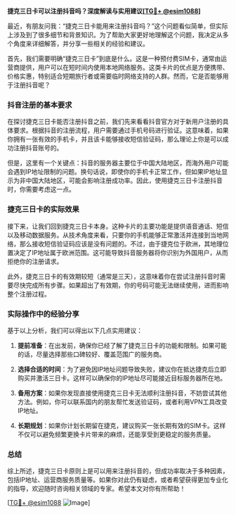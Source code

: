 **捷克三日卡可以注册抖音吗？深度解读与实用建议[[TG💪+ @esim1088](https://t.me/s/esim1088)]**

最近，有朋友问我：“捷克三日卡能用来注册抖音吗？”这个问题看似简单，但实际上涉及到了很多细节和背景知识。为了帮助大家更好地理解这个问题，我决定从多个角度来详细解答，并分享一些相关的经验和建议。

首先，我们需要明确“捷克三日卡”到底是什么。这是一种预付费SIM卡，通常由运营商提供，用户可以在短时间内使用本地网络服务。这类卡片的优点是方便携带、价格实惠，特别适合短期旅行者或需要临时网络支持的人群。然而，它是否能够用于注册抖音呢？

### 抖音注册的基本要求

在探讨捷克三日卡能否注册抖音之前，我们先来看看抖音官方对于新用户注册的具体要求。根据抖音的注册流程，用户需要通过手机号码进行验证。这意味着，如果你拥有一张有效的手机卡，并且该卡能够接收短信验证码，那么理论上你是可以成功注册抖音账号的。

但是，这里有一个关键点：抖音的服务器主要位于中国大陆地区，而海外用户可能会遇到IP地址限制的问题。换句话说，即使你的手机卡正常工作，但如果IP地址显示为非中国大陆地区，可能会影响注册成功率。因此，使用捷克三日卡注册抖音时，你需要考虑这一点。

### 捷克三日卡的实际效果

接下来，让我们回到捷克三日卡本身。这种卡片的主要功能是提供语音通话、短信以及移动数据服务。从技术角度来看，只要你的手机能够正常激活并连接到当地网络，那么接收短信验证码应该是没有问题的。不过，由于捷克位于欧洲，其地理位置决定了IP地址属于欧洲范围。这可能导致抖音服务器将你识别为外国用户，从而拒绝你的注册请求。

此外，捷克三日卡的有效期较短（通常是三天），这意味着你在尝试注册抖音时需要尽快完成所有步骤。如果超出了有效期，你的号码可能无法继续使用，进而影响整个注册过程。

### 实际操作中的经验分享

基于以上分析，我们可以得出以下几点实用建议：

1. **提前准备**：在出发前，确保你已经了解了捷克三日卡的功能和限制。如果可能的话，尽量选择那些口碑较好、覆盖范围广的服务商。
   
2. **选择合适的时间**：为了避免因IP地址问题导致失败，建议你在抵达捷克后立即购买并激活三日卡。这样可以确保你的IP地址尽可能接近目标服务器所在地。

3. **备用方案**：如果你发现直接使用捷克三日卡无法顺利注册抖音，不妨尝试其他方法。例如，你可以联系国内的朋友帮忙发送验证码，或者利用VPN工具改变IP地址。

4. **长期规划**：如果你计划长期留在捷克，建议购买一张长期有效的SIM卡。这样不仅可以避免频繁更换卡片带来的麻烦，还能享受到更稳定的服务质量。

### 总结

综上所述，捷克三日卡原则上是可以用来注册抖音的，但成功率取决于多种因素，包括IP地址、运营商服务质量等。如果你对此仍有疑虑，或者希望获得更加专业化的指导，欢迎随时咨询相关领域的专家。希望本文对你有所帮助！

[[TG💪+ @esim1088](https://t.me/s/esim1088) ![Image](https://i.postimg.cc/4NQfJmqS/Snipaste-2025-05-13-00-14-12.png)]